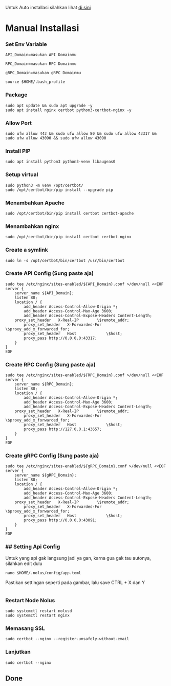 Untuk Auto installasi silahkan lihat [di sini](https://github.com/SaujanaOK/nolus-core/tree/main/SiPalingOK)

# Manual Installasi
### Set Env Variable
```
API_Domain=masukan API Domainmu
```

```
RPC_Domain=masukan RPC Domainmu
```

```
gRPC_Domain=masukan gRPC Domainmu
```
```
source $HOME/.bash_profile
```
### Package

```
sudo apt update && sudo apt upgrade -y
sudo apt install nginx certbot python3-certbot-nginx -y
```

###  Allow Port
```
sudo ufw allow 443 && sudo ufw allow 80 && sudo ufw allow 43317 && sudo ufw allow 43090 && sudo ufw allow 43090
```

###  Install PIP
```
sudo apt install python3 python3-venv libaugeas0
```

###  Setup virtual
```
sudo python3 -m venv /opt/certbot/
sudo /opt/certbot/bin/pip install --upgrade pip
```

###  Menambahkan Apache
```
sudo /opt/certbot/bin/pip install certbot certbot-apache
```

###  Menambahkan nginx
```
sudo /opt/certbot/bin/pip install certbot certbot-nginx
```

### Create a symlink
```
sudo ln -s /opt/certbot/bin/certbot /usr/bin/certbot
```

###  Create API Config (Sung paste aja)
```
sudo tee /etc/nginx/sites-enabled/${API_Domain}.conf >/dev/null <<EOF
server {
    server_name ${API_Domain};
    listen 80;
    location / {
        add_header Access-Control-Allow-Origin *;
        add_header Access-Control-Max-Age 3600;
        add_header Access-Control-Expose-Headers Content-Length;
	proxy_set_header   X-Real-IP        \$remote_addr;
        proxy_set_header   X-Forwarded-For  \$proxy_add_x_forwarded_for;
        proxy_set_header   Host             \$host;
        proxy_pass http://0.0.0.0:43317;
    }
}
EOF
```

### Create RPC Config (Sung paste aja)
```
sudo tee /etc/nginx/sites-enabled/${RPC_Domain}.conf >/dev/null <<EOF
server {
    server_name ${RPC_Domain};
    listen 80;
    location / {
        add_header Access-Control-Allow-Origin *;
        add_header Access-Control-Max-Age 3600;
        add_header Access-Control-Expose-Headers Content-Length;
	proxy_set_header   X-Real-IP        \$remote_addr;
        proxy_set_header   X-Forwarded-For  \$proxy_add_x_forwarded_for;
        proxy_set_header   Host             \$host;
        proxy_pass http://127.0.0.1:43657;
    }
}
EOF
```

### Create gRPC Config (Sung paste aja)
```
sudo tee /etc/nginx/sites-enabled/${gRPC_Domain}.conf >/dev/null <<EOF
server {
    server_name ${gRPC_Domain};
    listen 80;
    location / {
        add_header Access-Control-Allow-Origin *;
        add_header Access-Control-Max-Age 3600;
        add_header Access-Control-Expose-Headers Content-Length;
	proxy_set_header   X-Real-IP        \$remote_addr;
        proxy_set_header   X-Forwarded-For  \$proxy_add_x_forwarded_for;
        proxy_set_header   Host             \$host;
        proxy_pass http://0.0.0.0:43091;
    }
}
EOF
```
### ## Setting Api Config
Untuk yang api gak langsung jadi ya gan, karna gua gak tau autonya, silahkan edit dulu
```
nano $HOME/.nolus/config/app.toml
```
Pastikan settingan seperti pada gambar, lalu save CTRL + X dan Y
<p align="center"><img src="https://github.com/SaujanaOK/Images/blob/main/apinolus.png" alt=""></p>

### Restart Node Nolus
```
sudo systemctl restart nolusd
sudo systemctl restart nginx
```

### Memasang SSL
```
sudo certbot --nginx --register-unsafely-without-email
```

### Lanjutkan
```
sudo certbot --nginx
```

## Done
